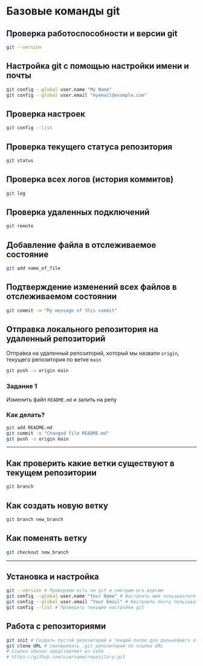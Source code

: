 # Базовые команды git

## Проверка работоспособности и версии git

```bash
git --version
```

## Настройка git с помощью настройки имени и почты

```bash
git config --global user.name "My Name"
git config --global user.email "myemail@example.com"
```

## Проверка настроек 

```bash
git config --list
```

## Проверка текущего статуса репозитория

```bash
git status
```

## Проверка всех логов (история коммитов)

```bash
git log
```

## Проверка удаленных подключений

```bash
git remote
```

## Добавление файла в отслеживаемое состояние

```bash
git add name_of_file
```

## Подтверждение изменений всех файлов в отслеживаемом состоянии

```bash
git commit -m "My message of this commit"
```

## Отправка локального репозитория на удаленный репозиторий

Отправка на удаленный репозиторий, который мы назвали `origin`, текущего репозитория по ветке `main`

```bash
git push -u origin main
```

### Задание 1
Изменить файл `README.md` и залить на репу

### Как делать?

```bash
git add README.md
git commit -m "Changed file README.md"
git push -u origin main
```

---

## Как проверить какие ветки существуют в текущем репозитории

```bash
git branch
```

## Как создать новую ветку

```bash
git branch new_branch
```

## Как поменять ветку

```bash
git checkout new_branch
```

---

## Установка и настройка

```bash
git --version # Проверяем есть ли git и смотрим его версию
git config --global user.name "Your Name" # Настроить имя пользователя
git config --global user.email "Your Email" # Настроить почту пользователя
git config --list # Проверить текущие настройки git
```

## Работа с репозиториями

```bash
git init # Создать пустой репозиторий в текщей папке для дальнейшего отслеживания
git clone URL # Скопировать .git репозиторий по ссылке URL
# Ссылка обычно представляет из себя
# https://github.com/username/repository.git
```
